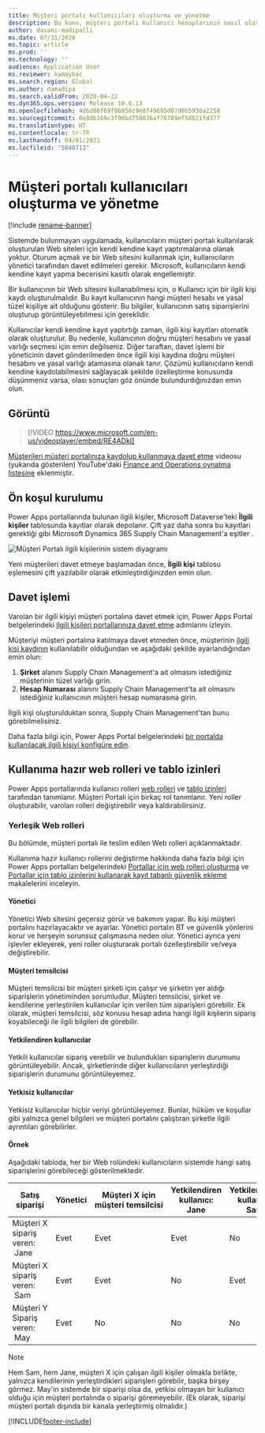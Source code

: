 ```yaml
---
title: Müşteri portalı kullanıcıları oluşturma ve yönetme
description: Bu konu, müşteri portalı Kullanıcı hesaplarının nasıl oluşturulacağını ve bunların izinlerinin nasıl ayarlanacağını açıklar.
author: dasani-madipalli
ms.date: 07/31/2020
ms.topic: article
ms.prod: ''
ms.technology: ''
audience: Application User
ms.reviewer: kamaybac
ms.search.region: Global
ms.author: damadipa
ms.search.validFrom: 2020-04-22
ms.dyn365.ops.version: Release 10.0.13
ms.openlocfilehash: 4d6d88f69f9b958c9e8f49695d07d0b593da2258
ms.sourcegitcommit: 0e8db169c3f90bd750826af76709ef5d621fd377
ms.translationtype: HT
ms.contentlocale: tr-TR
ms.lasthandoff: 04/01/2021
ms.locfileid: "5840713"
---
```

# <a name="create-and-manage-customer-portal-users"></a>Müşteri portalı kullanıcıları oluşturma ve yönetme

[!include [rename-banner](~/includes/cc-data-platform-banner.md)]

Sistemde bulunmayan uygulamada, kullanıcıların müşteri portalı kullanılarak oluşturulan Web siteleri için kendi kendine kayıt yaptırmalarına olanak yoktur. Oturum açmak ve bir Web sitesini kullanmak için, kullanıcıların yönetici tarafından davet edilmeleri gerekir. Microsoft, kullanıcıların kendi kendine kayıt yapma becerisini kasıtlı olarak engellemiştir.

Bir kullanıcının bir Web sitesini kullanabilmesi için, o Kullanıcı için bir ilgili kişi kaydı oluşturulmalıdır. Bu kayıt kullanıcının hangi müşteri hesabı ve yasal tüzel kişiliye ait olduğunu gösterir. Bu bilgiler, kullanıcının satış siparişlerini oluşturup görüntüleyebilmesi için gereklidir.

Kullanıcılar kendi kendine kayıt yaptırtığı zaman, ilgili kişi kayıtları otomatik olarak oluşturulur. Bu nedenle, kullanıcının doğru müşteri hesabını ve yasal varlığı seçmesi için emin değilseniz. Diğer taraftan, davet işlemi bir yöneticinin davet gönderilmeden önce ilgili kişi kaydına doğru müşteri hesabını ve yasal varlığı atamasına olanak tanır. Çözümü kullanıcıların kendi kendine kaydolabilmesini sağlayacak şekilde özelleştirme konusunda düşünmeniz varsa, olası sonuçları göz önünde bulundurdığınızdan emin olun.

## <a name="video"></a>Görüntü
> [!VIDEO https://www.microsoft.com/en-us/videoplayer/embed/RE4ADkI]

[Müşterileri müşteri portalınıza kaydolup kullanmaya davet etme](https://youtu.be/drGUYHX9QIQ) videosu (yukarıda gösterilen) YouTube'daki [Finance and Operations oynatma listesine](https://www.youtube.com/playlist?list=PLcakwueIHoT_SYfIaPGoOhloFoCXiUSyW) eklenmiştir.

## <a name="prerequisite-setup"></a>Ön koşul kurulumu

Power Apps portallarında bulunan ilgili kişiler, Microsoft Dataverse'teki **İlgili kişiler** tablosunda kayıtlar olarak depolanır. Çift yaz daha sonra bu kayıtları gerektiği gibi Microsoft Dynamics 365 Supply Chain Management'a eşitler .

![Müşteri Portalı ilgili kişilerinin sistem diyagramı](media/customer-portal-contacts.png "Müşteri Portalı ilgili kişilerinin sistem diyagramı")

Yeni müşterileri davet etmeye başlamadan önce, **İlgili kişi** tablosu eşlemesini çift yazılabilir olarak etkinleştirdiğinizden emin olun.

## <a name="the-invitation-process"></a>Davet işlemi

Varolan bir ilgili kişiyi müşteri portalına davet etmek için, Power Apps Portal belgelerindeki [ilgili kişileri portallarınıza davet etme](https://docs.microsoft.com/powerapps/maker/portals/configure/invite-contacts) adımlarını izleyin.

Müşteriyi müşteri portalına katılmaya davet etmeden önce, müşterinin [ilgili kişi kaydının](https://docs.microsoft.com/powerapps/maker/portals/configure/configure-contacts) kullanılabilir olduğundan ve aşağıdaki şekilde ayarlandığından emin olun:

1. **Şirket** alanını Supply Chain Management'a ait olmasını istediğiniz müşterinin tüzel varlığı girin.
2. **Hesap Numarası** alanını Supply Chain Management'ta ait olmasını istediğiniz kullanıcının müşteri hesap numarasına girin.

İlgili kişi oluşturulduktan sonra, Supply Chain Management'tan bunu görebilmelisiniz.

Daha fazla bilgi için, Power Apps Portal belgelerindeki [bir portalda kullanılacak ilgili kişiyi konfigüre edin](https://docs.microsoft.com/powerapps/maker/portals/configure/configure-contacts).

## <a name="out-of-box-web-roles-and-table-permissions"></a>Kullanıma hazır web rolleri ve tablo izinleri

Power Apps portallarında kullanıcı rolleri [web rolleri](https://docs.microsoft.com/powerapps/maker/portals/configure/create-web-roles) ve [tablo izinleri](https://docs.microsoft.com/powerapps/maker/portals/configure/assign-entity-permissions) tarafından tanımlanır. Müşteri Portalı için birkaç rol tanımlanır. Yeni roller oluşturabilir, varolan rolleri değiştirebilir veya kaldırabilirsiniz.

### <a name="out-of-box-web-roles"></a>Yerleşik Web rolleri

Bu bölümde, müşteri portalı ile teslim edilen Web rolleri açıklanmaktadır.

Kullanıma hazır kullanıcı rollerini değiştirme hakkında daha fazla bilgi için Power Apps portalları belgelerindeki [Portallar için web rolleri oluşturma](https://docs.microsoft.com/powerapps/maker/portals/configure/create-web-roles) ve [Portallar için tablo izinlerini kullanarak kayıt tabanlı güvenlik ekleme](https://docs.microsoft.com/powerapps/maker/portals/configure/assign-entity-permissions) makalelerini inceleyin.

#### <a name="administrator"></a>Yönetici

Yönetici Web sitesini geçersiz görür ve bakımını yapar. Bu kişi müşteri portalını hazırlayacaktır ve ayarlar. Yönetici portalın BT ve güvenlik yönlerini korur ve herşeyin sorunsuz çalışmasına neden olur. Yönetici ayrıca yeni işlevler ekleyerek, yeni roller oluşturarak portalı özelleştirebilir ve/veya değiştirebilir.

#### <a name="customer-representative"></a>Müşteri temsilcisi

Müşteri temsilcisi bir müşteri şirketi için çalışır ve şirketin yer aldığı siparişlerin yönetiminden sorumludur. Müşteri temsilcisi, şirket ve kendilerine yerleştirilen kullanıcılar için verilen tüm siparişleri görebilir. Ek olarak, müşteri temsilcisi, söz konusu hesap adına hangi ilgili kişilerin sipariş koyabileceği ile ilgili bilgileri de görebilir.

#### <a name="authorized-users"></a>Yetkilendiren kullanıcılar

Yetkili kullanıcılar sipariş verebilir ve bulundukları siparişlerin durumunu görüntüleyebilir. Ancak, şirketlerinde diğer kullanıcıların yerleştirdiği siparişlerin durumunu görüntüleyemez.

#### <a name="unauthorized-users"></a>Yetkisiz kullanıcılar

Yetkisiz kullanıcılar hiçbir veriyi görüntüleyemez. Bunlar, hüküm ve koşullar gibi yalnızca genel bilgileri ve müşteri portalını çalıştıran şirketle ilgili ayrıntıları görebilirler.

#### <a name="example"></a>Örnek

Aşağıdaki tabloda, her bir Web rolündeki kullanıcıların sistemde hangi satış siparişlerini görebileceği gösterilmektedir.

| Satış siparişi | Yönetici | Müşteri X için müşteri&nbsp;temsilcisi | Yetkilendiren kullanıcı: Jane | Yetkilendiren kullanıcı: Sam | Yetkisiz kullanıcı: May |
|---|---|---|---|---|---|
| Müşteri&nbsp;X sipariş veren: &nbsp;Jane | Evet | Evet | Evet | No | No |
| Müşteri&nbsp;X sipariş veren: &nbsp;Sam | Evet | Evet | No | Evet | No |
| Müşteri&nbsp;Y Sipariş veren: &nbsp;May | Evet | No | No | No | No |

> [!NOTE]
> Hem Sam, hem Jane, müşteri X için çalışan ilgili kişiler olmakla birlikte, yalnızca kendilerinin yerleştirdikleri siparişleri görebilir, başka birşey görmez. May'in sistemde bir siparişi olsa da, yetkisi olmayan bir kullanıcı olduğu için müşteri portalında o siparişi göremeyebilir. (Ek olarak, siparişi müşteri portalı dışında bir kanala yerleştirmiş olmalıdır.)


[!INCLUDE[footer-include](../../includes/footer-banner.md)]
